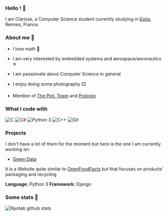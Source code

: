 ### Hello ! 👋
I am Clarisse, a Computer Science student currently studying in [Epita](https://www.epita.fr), Rennes, France.

### About me 🦱

- I love math 📖
- I am very interested by embedded systems and aerospace/aeronautics ✈
- I am passionate about Computer Science in general
- I enjoy doing some photography 🎞

- Member of [The Plot. Team](https://github.com/ThePlotTeam) and [Prologin](https://prologin.org/)

### What I code with

<p>
  <img alt="C" src="https://img.shields.io/badge/-C-be2edd?style=flat-square&logo=c&logoColor=white" />
  <img alt="C#" src="https://img.shields.io/badge/-C%23-E10098?style=flat-square&logo=c#&logoColor=white" />
  <img alt="Python 3" src="https://img.shields.io/badge/-Python%203-F7B93E?style=flat-square&logo=python&logoColor=white" />
  <img alt="C++" src="https://img.shields.io/badge/-C++-blue?style=flat-square&logo=c&logoColor=white" />
  <img alt="Git" src="https://img.shields.io/badge/-Git-F05032?style=flat-square&logo=git&logoColor=white" />
</p>

### Projects

I don't have a lot of them for the moment but here is the one I am currently working on:

- [Green Data](https://github.com/ThePlotTeam/GreenDataProject)

It is a Website quite similar to [OpenFoodFacts](https://openfoodfacts.org) but that focuses on products' packaging and recycling 

**Language:** Python 3     **Framework:** Django

### Some stats 🧾

![Nyotab github stats](https://github-readme-stats.vercel.app/api?username=Nyotab&show_icons=true&hide_border=true)
